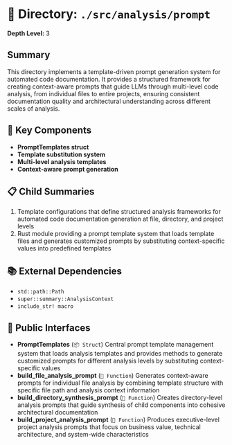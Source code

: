 # 📁 Directory: `./src/analysis/prompt`

**Depth Level:** 3

## Summary
This directory implements a template-driven prompt generation system for automated code documentation. It provides a structured framework for creating context-aware prompts that guide LLMs through multi-level code analysis, from individual files to entire projects, ensuring consistent documentation quality and architectural understanding across different scales of analysis.

## 🎯 Key Components
- **PromptTemplates struct**
- **Template substitution system**
- **Multi-level analysis templates**
- **Context-aware prompt generation**

## 📋 Child Summaries
1. Template configurations that define structured analysis frameworks for automated code documentation generation at file, directory, and project levels
2. Rust module providing a prompt template system that loads template files and generates customized prompts by substituting context-specific values into predefined templates

## 📚 External Dependencies
- `std::path::Path`
- `super::summary::AnalysisContext`
- `include_str! macro`

## 🔌 Public Interfaces
- **PromptTemplates** (`📦 Struct`)
  Central prompt template management system that loads analysis templates and provides methods to generate customized prompts for different analysis levels by substituting context-specific values
- **build_file_analysis_prompt** (`🔧 Function`)
  Generates context-aware prompts for individual file analysis by combining template structure with specific file path and analysis context information
- **build_directory_synthesis_prompt** (`🔧 Function`)
  Creates directory-level analysis prompts that guide synthesis of child components into cohesive architectural documentation
- **build_project_analysis_prompt** (`🔧 Function`)
  Produces executive-level project analysis prompts that focus on business value, technical architecture, and system-wide characteristics
